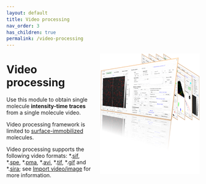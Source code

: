 ```yaml
---
layout: default
title: Video processing
nav_order: 3
has_children: true
permalink: /video-processing
---
```


<img src="../assets/images/logos/logo-video-processing.png" width="260" style="float:right; margin-left: 15px;"/>

# Video processing

Use this module to obtain single molecule **intensity-time traces** from a single molecule video.

Video processing framework is limited to <u>surface-immobilized</u> molecules.

Video processing supports the following video formats: *.<u>sif</u>, *.<u>spe</u>, *.<u>pma</u>, *.<u>avi</u>, *.<u>tif</u>, *.<u>gif</u> and 
*.[<u>sira</u>](../output-files/sira-mash-video); see 
[Import video/image](panels/area-visualization#load-videoimage-file) for more information.
